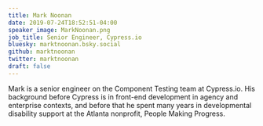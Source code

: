 ```yaml
---
title: Mark Noonan
date: 2019-07-24T18:52:51-04:00
speaker_image: MarkNoonan.png
job_title: Senior Engineer, Cypress.io
bluesky: marktnoonan.bsky.social
github: marktnoonan
twitter: marktnoonan
draft: false
---
```


Mark is a senior engineer on the Component Testing team at Cypress.io. His background before Cypress is in front-end development in agency and enterprise contexts, and before that he spent many years in developmental disability support at the Atlanta nonprofit, People Making Progress.
